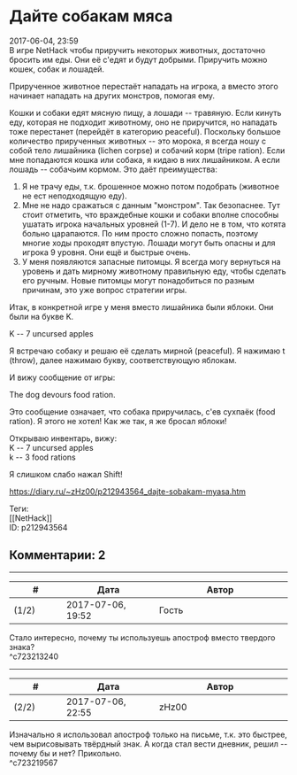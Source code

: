 Дайте собакам мяса
==================

  
2017-06-04, 23:59  
 В игре NetHack чтобы приручить некоторых животных, достаточно бросить им еды. Они её с'едят и будут добрыми. Приручить можно кошек, собак и лошадей.   
   
 Прирученное животное перестаёт нападать на игрока, а вместо этого начинает нападать на других монстров, помогая ему.   
   
 Кошки и собаки едят мясную пищу, а лошади -- травяную. Если кинуть еду, которая не подходит животному, оно не приручится, но нападать тоже перестанет (перейдёт в категорию peaceful). Поскольку большое количество прирученных животных -- это морока, я всегда ношу с собой тело лишайника (lichen corpse) и собачий корм (tripe ration). Если мне попадаются кошка или собака, я кидаю в них лишайником. А если лошадь -- собачьим кормом. Это даёт преимущества:   
 1. Я не трачу еды, т.к. брошенное можно потом подобрать (животное не ест неподходящую еду).   
 2. Мне не надо сражаться с данным "монстром". Так безопаснее. Тут стоит отметить, что враждебные кошки и собаки вполне способны ушатать игрока начальных уровней (1-7). И дело не в том, что котята больно царапаются. По ним просто сложно попасть, поэтому многие ходы проходят впустую. Лошади могут быть опасны и для игрока 9 уровня. Они ещё и быстрые очень.   
 3. У меня появляются запасные питомцы. Я всегда могу вернуться на уровень и дать мирному животному правильную еду, чтобы сделать его ручным. Новые питомцы могут понадобиться по разным причинам, это уже вопрос стратегии игры.   
   
 Итак, в конкретной игре у меня вместо лишайника были яблоки. Они были на букве K.   
   
 K -- 7 uncursed apples   
   
 Я встречаю собаку и решаю её сделать мирной (peaceful). Я нажимаю t (throw), далее нажимаю букву, соответствующую яблокам.   
   
 И вижу сообщение от игры:   
   
 The dog devours food ration.   
   
 Это сообщение означает, что собака приручилась, с'ев сухпаёк (food ration). Я этого не хотел! Как же так, я же бросал яблоки!   
   
 Открываю инвентарь, вижу:   
 K -- 7 uncursed apples   
 k -- 3 food rations   
   
 Я слишком слабо нажал Shift!   
  
<https://diary.ru/~zHz00/p212943564_dajte-sobakam-myasa.htm>  
  
Теги:  
[[NetHack]]  
ID: p212943564  


Комментарии: 2
--------------

  


---



|         #         |              Дата              |                     Автор                     |           ID           |
| --- | --- | --- | --- |
| (1/2) | 2017-07-06, 19:52 | Гость | c723213240 |

  
 Стало интересно, почему ты используешь апостроф вместо твердого знака?   
 ^c723213240

---



|         #         |              Дата              |                     Автор                     |           ID           |
| --- | --- | --- | --- |
| (2/2) | 2017-07-06, 22:55 | zHz00 | c723219567 |

  
 Изначально я использовал апостроф только на письме, т.к. это быстрее, чем вырисовывать твёрдный знак. А когда стал вести дневник, решил -- почему бы и нет? Прикольно.   
 ^c723219567